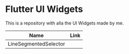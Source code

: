 # Flutter UI Widgets
This is a repository with alla the UI Widgets made by me.

| Name | Link |
|------|:----:|
|LineSegmentedSelector||
